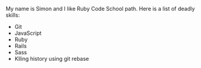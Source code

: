My name is Simon and I like Ruby Code School path.
Here is a list of deadly skills:
* Git
* JavaScript
* Ruby
* Rails
* Sass
* Klling history using git rebase
